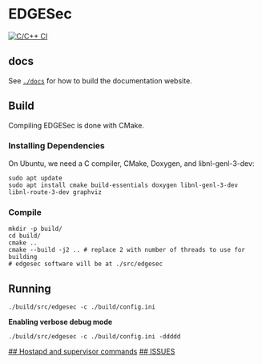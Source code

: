 # EDGESec
[![C/C++ CI](https://github.com/nqminds/EDGESec/workflows/C/C++%20CI/badge.svg?branch=main)](https://github.com/nqminds/EDGESec/actions?query=workflow%3A%22Github+Pages%22)

## docs

See [`./docs`](./docs) for how to build the documentation website.

## Build

Compiling EDGESec is done with CMake.

### Installing Dependencies

On Ubuntu, we need a C compiler, CMake, Doxygen, and libnl-genl-3-dev:

```console
sudo apt update
sudo apt install cmake build-essentials doxygen libnl-genl-3-dev libnl-route-3-dev graphviz
```

### Compile

```
mkdir -p build/
cd build/
cmake ..
cmake --build -j2 .. # replace 2 with number of threads to use for building
# edgesec software will be at ./src/edgesec
```

## Running

```
./build/src/edgesec -c ./build/config.ini
```

**Enabling verbose debug mode**

```
./build/src/edgesec -c ./build/config.ini -ddddd
```

[## Hostapd and supervisor commands](./COMMANDS.md)
[## ISSUES](./ISSUES.md)